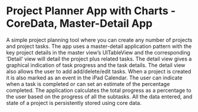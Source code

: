 # Project Planner App with Charts - CoreData, Master-Detail App

A simple project planning tool where you can create any number of projects and project tasks.
The app uses a master-detail application pattern with the key project details in the master view’s UITableView and the corresponding ‘Detail’ view will detail the project plus related tasks. The detail view gives a graphical indication of task progress and the task details. The detail view also allows the user to add add/delete/edit tasks. When a project is created it  is also marked as an event in the iPad Calendar. The user can indicate when a task is completed or can set an estimate of the percentage completed. The application calculates the total progress as a percentage to the user based on the progress of all the subtasks. All the data entered, and state of a project is persistently stored using core data.
